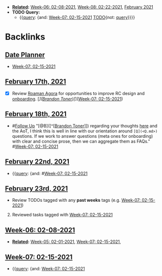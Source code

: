 - **[Related](<Related.md>):** [Week-06: 02-08-2021](<Week-06: 02-08-2021.md>), [Week-08: 02-22-2021](<Week-08: 02-22-2021.md>), [February 2021](<February 2021.md>)
- **TODO Query:**
    - {{[query](<query.md>): {and: [Week-07: 02-15-2021](<Week-07: 02-15-2021.md>) [TODO](<TODO.md>){not: [query](<query.md>)}}}}

# Backlinks
## [Date Planner](<Date Planner.md>)
- [Week-07: 02-15-2021](<Week-07: 02-15-2021.md>)

## [February 17th, 2021](<February 17th, 2021.md>)
- [x] Review [Roaman Agora](https://roamresearch.com/#/app/The-Roaman-Agora) for opportunities to improve RC design and [onboarding](<onboarding.md>). [*]([Brandon Toner](<Brandon Toner.md>))[*]([Week-07: 02-15-2021](<Week-07: 02-15-2021.md>))

## [February 18th, 2021](<February 18th, 2021.md>)
- #[Follow Up](<Follow Up.md>) "[@B]([^[[Brandon Toner](<^[[Brandon Toner.md>)]]) regarding your thoughts [here](((CQ2KmSKqz))) and the AoT, I think this is well in line with our orientation around `[Q](<Q.md>)` questions. If we work to answer questions (meta ones for onboarding) with clear and concise prose, then we can aggregate them as FAQs." #[Week-07: 02-15-2021](<Week-07: 02-15-2021.md>)

## [February 22nd, 2021](<February 22nd, 2021.md>)
- {{[query](<query.md>): {and: #[Week-07: 02-15-2021](<Week-07: 02-15-2021.md>)

## [February 23rd, 2021](<February 23rd, 2021.md>)
- Review TODOs tagged with any **past weeks** tags (e.g. [Week-07: 02-15-2021](<Week-07: 02-15-2021.md>))

2. Reviewed tasks tagged with [Week-07: 02-15-2021](<Week-07: 02-15-2021.md>)

## [Week-06: 02-08-2021](<Week-06: 02-08-2021.md>)
- **[Related](<Related.md>):** [Week-05: 02-01-2021](<Week-05: 02-01-2021.md>), [Week-07: 02-15-2021](<Week-07: 02-15-2021.md>),

## [Week-07: 02-15-2021](<Week-07: 02-15-2021.md>)
- {{[query](<query.md>): {and: [Week-07: 02-15-2021](<Week-07: 02-15-2021.md>)

